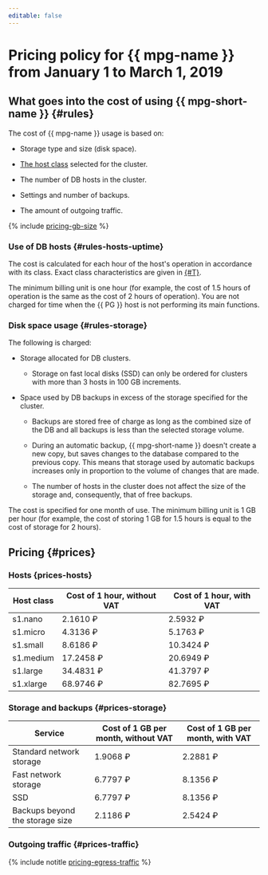 ```yaml
---
editable: false
---
```

# Pricing policy for {{ mpg-name }} from January 1 to March 1, 2019

## What goes into the cost of using {{ mpg-short-name }} {#rules}

The cost of {{ mpg-name }} usage is based on:

* Storage type and size (disk space).

* [The host class](../concepts/instance-types.md) selected for the cluster.

* The number of DB hosts in the cluster.

* Settings and number of backups.

* The amount of outgoing traffic.

{% include [pricing-gb-size](../../_includes/pricing-gb-size.md) %}

### Use of DB hosts {#rules-hosts-uptime}

The cost is calculated for each hour of the host's operation in accordance with its class. Exact class characteristics are given in [{#T}](../concepts/instance-types.md).

The minimum billing unit is one hour (for example, the cost of 1.5 hours of operation is the same as the cost of 2 hours of operation). You are not charged for time when the {{ PG }} host is not performing its main functions.

### Disk space usage {#rules-storage}

The following is charged:

* Storage allocated for DB clusters.
    * Storage on fast local disks (SSD) can only be ordered for clusters with more than 3 hosts in 100 GB increments.

* Space used by DB backups in excess of the storage specified for the cluster.

    * Backups are stored free of charge as long as the combined size of the DB and all backups is less than the selected storage volume.

    * During an automatic backup, {{ mpg-short-name }} doesn't create a new copy, but saves changes to the database compared to the previous copy. This means that storage used by automatic backups increases only in proportion to the volume of changes that are made.

    * The number of hosts in the cluster does not affect the size of the storage and, consequently, that of free backups.

The cost is specified for one month of use.  The minimum billing unit is 1 GB per hour (for example, the cost of storing 1 GB for 1.5 hours is equal to the cost of storage for 2 hours).

## Pricing {#prices}

### Hosts {prices-hosts}

| Host class | Cost of 1 hour, without VAT | Cost of 1 hour, with VAT |
| ----- | ----- | ----- |
| s1.nano | 2.1610 ₽ | 2.5932 ₽ |
| s1.micro | 4.3136 ₽ | 5.1763 ₽ |
| s1.small | 8.6186 ₽ | 10.3424 ₽ |
| s1.medium | 17.2458 ₽ | 20.6949 ₽ |
| s1.large | 34.4831 ₽ | 41.3797 ₽ |
| s1.xlarge | 68.9746 ₽ | 82.7695 ₽ |

### Storage and backups {#prices-storage}

| Service | Cost of 1 GB per month, without VAT | Cost of 1 GB per month, with VAT |
| ----- | ----- | ----- |
| Standard network storage | 1.9068 ₽ | 2.2881 ₽ |
| Fast network storage | 6.7797 ₽ | 8.1356 ₽ |
| SSD | 6.7797 ₽ | 8.1356 ₽ |
| Backups beyond the storage size | 2.1186 ₽ | 2.5424 ₽ |

### Outgoing traffic {#prices-traffic}

{% include notitle [pricing-egress-traffic](../../_includes/pricing/pricing-egress-traffic-01032019.md) %}

